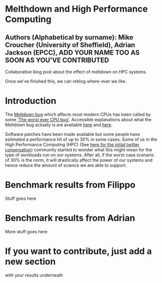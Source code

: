 # Melthdown and High Performance Computing

## Authors (Alphabetical by surname): Mike Croucher (University of Sheffield), Adrian Jackson (EPCC), ADD YOUR NAME TOO AS SOON AS YOU'VE CONTRIBUTED

Collaborative blog post about the effect of meltdown on HPC systems. 

Once we've finished this, we can reblog where-ever we like.

# Introduction

The [Meltdown bug](https://en.wikipedia.org/wiki/Meltdown_(security_vulnerability)) which affects most modern CPUs has been called by some ['The worst ever CPU bug'](https://www.theguardian.com/technology/2018/jan/04/meltdown-spectre-worst-cpu-bugs-ever-found-affect-computers-intel-processors-security-flaw).  Accessible explanations about what the Meltdown bug actually is are available [here](https://www.facebook.com/Ozzard/posts/10157151940878975) and [here](https://www.raspberrypi.org/blog/why-raspberry-pi-isnt-vulnerable-to-spectre-or-meltdown/).

Software patches have been made available but some people have esitmated a performance hit of up to 30% in some cases. Some of us in the High Performance Computing (HPC) (See [here for the initial twitter conversation](https://twitter.com/walkingrandomly/status/949230133243768835)) community started to wonder what this might mean for the type of workloads run on our systems.  After all, if the worst case scenario of 30% is the norm, it will drastically affect the power of our systems and hence reduce the amount of science we are able to support.

# Benchmark results from Filippo

Stuff goes here

# Benchmark results from Adrian

More stuff goes here

# If you want to contribute, just add a new section

with your results underneath
